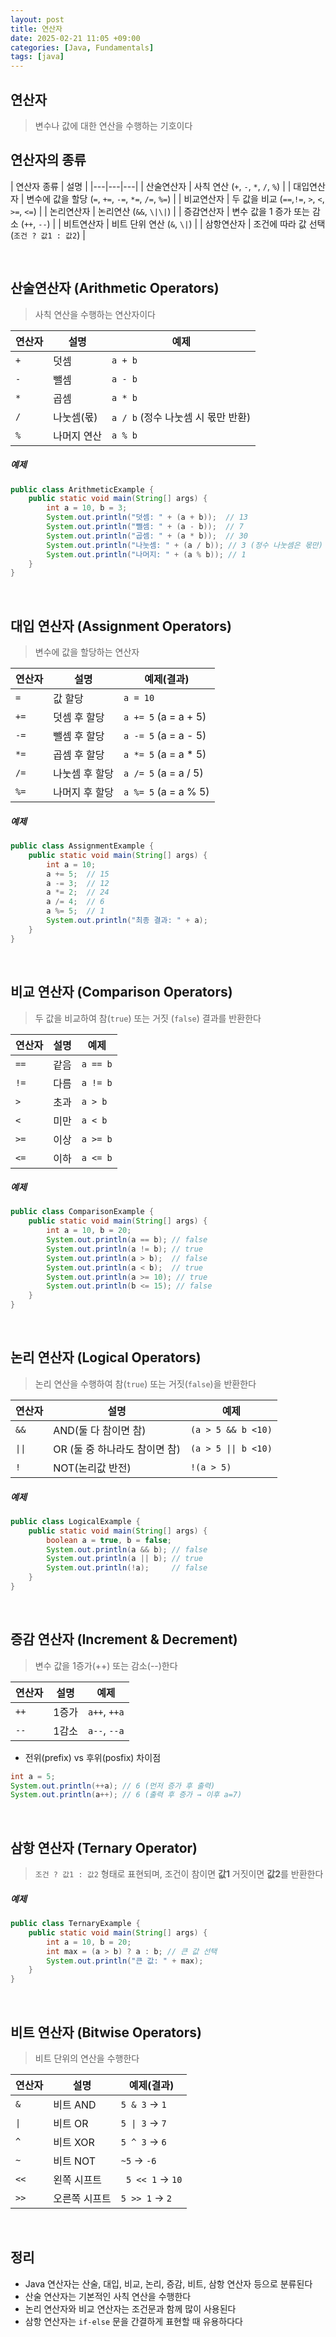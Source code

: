 ```yaml
---
layout: post
title: 연산자
date: 2025-02-21 11:05 +09:00
categories: [Java, Fundamentals]
tags: [java]
---
```


## **연산자**
> 변수나 값에 대한 연산을 수행하는 기호이다

## 연산자의 종류
| 연산자 종류 | 설명 | 
|---|---|---|
| 산술연산자 | 사칙 연산 (`+`, `-`, `*`, `/`, `%`) |
| 대입연산자 | 변수에 값을 할당 (`=`, `+=`, `-=`, `*=`, `/=`, `%=`) |
| 비교연산자 | 두 값을 비교 (`==`,`!=`, `>`, `<`, `>=`, `<=`) |
| 논리연산자 | 논리연산 (`&&`, `\|\|`) |
| 증감연산자 | 변수 값을 1 증가 또는 감소 (`++`, `--`) |
| 비트연산자 | 비트 단위 연산 (`&`, `\|`) |
| 삼항연산자 | 조건에 따라 값 선택 (`조건 ? 값1 : 값2`) |

<br>

## **산술연산자** (Arithmetic Operators)
> 사칙 연산을 수행하는 연산자이다

| 연산자 | 설명 | 예제 | 
|---|---|---|
| `+` | 덧셈 | `a + b` |
| `-` | 뺄셈 | `a - b` |
| `*` | 곱셈 | `a * b` |
| `/` | 나눗셈(몫) | `a / b` (정수 나눗셈 시 몫만 반환) |
| `%` | 나머지 연산 | `a % b` |

##### 예제

```java
public class ArithmeticExample {
    public static void main(String[] args) {
        int a = 10, b = 3;
        System.out.println("덧셈: " + (a + b));  // 13
        System.out.println("뺄셈: " + (a - b));  // 7
        System.out.println("곱셈: " + (a * b));  // 30
        System.out.println("나눗셈: " + (a / b)); // 3 (정수 나눗셈은 몫만)
        System.out.println("나머지: " + (a % b)); // 1
    }
}
```

<br>

## 대입 연산자 (Assignment Operators)
> 변수에 값을 할당하는 연산자  

| 연산자 | 설명 | 예제(결과) |
|---|---|---|
| `=` | 값 할당 | `a = 10` |
| `+=` | 덧셈 후 할당 | `a += 5` (a = a + 5) |
| `-=` | 뺄셈 후 할당 | `a -= 5` (a = a - 5) |
| `*=` | 곱셈 후 할당 | `a *= 5` (a = a * 5) |
| `/=` | 나눗셈 후 할당 | `a /= 5` (a = a / 5) |
| `%=` | 나머지 후 할당 | `a %= 5` (a = a % 5) |

##### 예제

```java
public class AssignmentExample {
    public static void main(String[] args) {
        int a = 10;
        a += 5;  // 15
        a -= 3;  // 12
        a *= 2;  // 24
        a /= 4;  // 6
        a %= 5;  // 1
        System.out.println("최종 결과: " + a);
    }
}
```

<br>

## 비교 연산자 (Comparison Operators)
> 두 값을 비교하여 참(`true`) 또는 거짓 (`false`) 결과를 반환한다
  
| 연산자 | 설명 | 예제 |
|---|---|---|
| `==` | 같음 | `a == b`|
| `!=` | 다름 | `a != b` |
| `>` | 초과 | `a > b` | 
| `<` | 미만 | `a < b` |
| `>=` | 이상 | `a >= b` |
| `<=` | 이하 | `a <= b` |

##### 예제

```java
public class ComparisonExample {
    public static void main(String[] args) {
        int a = 10, b = 20;
        System.out.println(a == b); // false
        System.out.println(a != b); // true
        System.out.println(a > b);  // false
        System.out.println(a < b);  // true
        System.out.println(a >= 10); // true
        System.out.println(b <= 15); // false
    }
}
```

<br>

## 논리 연산자 (Logical Operators)
> 논리 연산을 수행하여 참(`true`) 또는 거짓(`false`)을 반환한다

| 연산자 | 설명 | 예제 |
|---|---|---|
| `&&` | AND(둘 다 참이면 참) | `(a > 5 && b <10)` |
| `\|\|` | OR (둘 중 하나라도 참이면 참) | `(a > 5 \|\| b <10)` |
| `!` | NOT(논리값 반전) | `!(a > 5)` |


##### 예제

```java
public class LogicalExample {
    public static void main(String[] args) {
        boolean a = true, b = false;
        System.out.println(a && b); // false
        System.out.println(a || b); // true
        System.out.println(!a);     // false
    }
}
```

<br>

## 증감 연산자 (Increment & Decrement)
> 변수 값을 1증가(++) 또는 감소(--)한다

| 연산자 | 설명 | 예제 |
|---|---|---|
| `++` | 1증가 | `a++`, `++a` |
| `--` | 1감소 | `a--`, `--a` |

- 전위(prefix) vs 후위(posfix) 차이점

```java
int a = 5;
System.out.println(++a); // 6 (먼저 증가 후 출력)
System.out.println(a++); // 6 (출력 후 증가 → 이후 a=7)
```

<br>

## 삼항 연산자 (Ternary Operator)
> `조건 ? 값1 : 값2` 형태로 표현되며, 조건이 참이면 **값1** 거짓이면 **값2**를 반환한다

##### 예제

```java
public class TernaryExample {
    public static void main(String[] args) {
        int a = 10, b = 20;
        int max = (a > b) ? a : b; // 큰 값 선택
        System.out.println("큰 값: " + max);
    }
}
```

<br>

## 비트 연산자 (Bitwise Operators)
> 비트 단위의 연산을 수행한다

| 연산자 | 설명 | 예제(결과) |
|---|---|---|
| `&` | 비트 AND | `5 & 3` -> `1` |
| `\|` | 비트 OR | `5 \| 3` -> `7` |
| `^` | 비트 XOR | `5 ^ 3` -> `6` |
| `~` | 비트 NOT | `~5` -> `-6` |
|`<<` | 왼쪽 시프트 | ` 5 << 1` -> `10` |
| `>>` | 오른쪽 시프트 | `5 >> 1` -> `2` |

<br>

## 정리
- Java 연산자는 산술, 대입, 비교, 논리, 증감, 비트, 삼항 연산자 등으로 분류된다
- 산술 연산자는 기본적인 사칙 연산을 수행한다
- 논리 연산자와 비교 연산자는 조건문과 함께 많이 사용된다
- 삼항 연산자는 `if-else` 문을 간결하게 표현할 때 유용하다다



